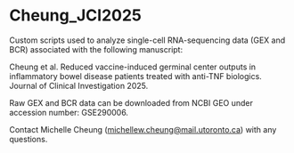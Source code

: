 # Cheung_JCI2025
Custom scripts used to analyze single-cell RNA-sequencing data (GEX and BCR) associated with the following manuscript:

Cheung et al. Reduced vaccine-induced germinal center outputs in inflammatory bowel disease patients treated with anti-TNF biologics. Journal of Clinical Investigation 2025.

Raw GEX and BCR data can be downloaded from NCBI GEO under accession number: GSE290006.

Contact Michelle Cheung (michellew.cheung@mail.utoronto.ca) with any questions. 
